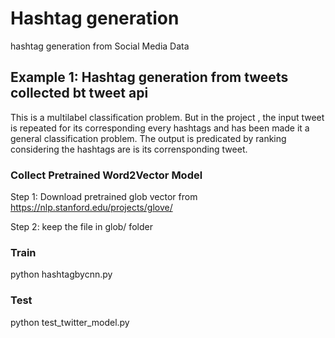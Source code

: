 # Hashtag generation
hashtag generation from  Social Media Data 
## Example 1: Hashtag generation from tweets collected bt tweet api
This is a multilabel  classification problem. But in the project , the input tweet is repeated for its  corresponding every hashtags and  has been made it a general classification problem. The output is predicated by ranking considering the hashtags are is its corrensponding tweet.  
 ### Collect Pretrained Word2Vector Model 
 Step 1: Download pretrained glob vector from  https://nlp.stanford.edu/projects/glove/

 Step 2: keep the file in glob/ folder 

### Train 
 python hashtagbycnn.py 
 
### Test 
python test_twitter_model.py



